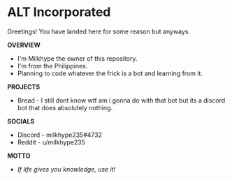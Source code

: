 # ALT Incorporated
Greetings! You have landed here for some reason but anyways. 

**OVERVIEW**
* I'm Milkhype the owner of this repository.
* I'm from the Philippines.
* Planning to code whatever the frick is a bot and learning from it.

**PROJECTS**
* Bread - I still dont know wtf am i gonna do with that bot but its a discord bot that does absolutely nothing.

**SOCIALS**
* Discord - milkhype235#4732
* Reddit - u/milkhype235

**MOTTO**
* *If life gives you knowledge, use it!*
